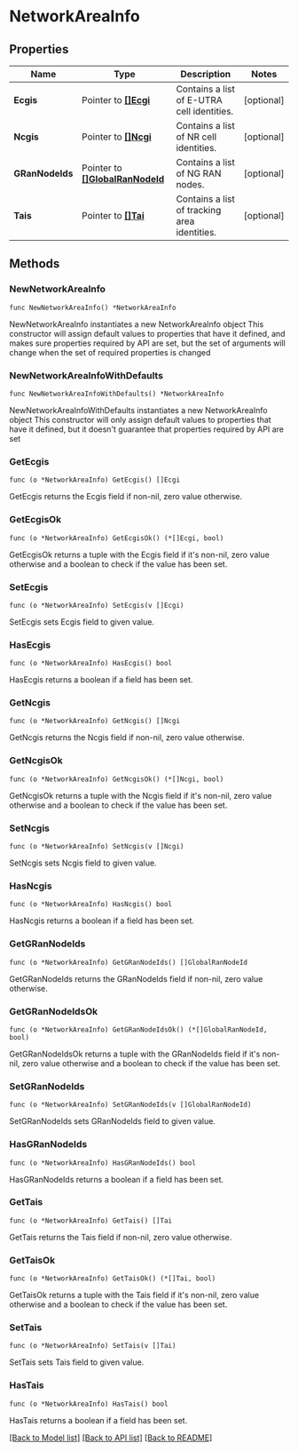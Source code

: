 # NetworkAreaInfo

## Properties

Name | Type | Description | Notes
------------ | ------------- | ------------- | -------------
**Ecgis** | Pointer to [**[]Ecgi**](Ecgi.md) | Contains a list of E-UTRA cell identities. | [optional] 
**Ncgis** | Pointer to [**[]Ncgi**](Ncgi.md) | Contains a list of NR cell identities. | [optional] 
**GRanNodeIds** | Pointer to [**[]GlobalRanNodeId**](GlobalRanNodeId.md) | Contains a list of NG RAN nodes. | [optional] 
**Tais** | Pointer to [**[]Tai**](Tai.md) | Contains a list of tracking area identities. | [optional] 

## Methods

### NewNetworkAreaInfo

`func NewNetworkAreaInfo() *NetworkAreaInfo`

NewNetworkAreaInfo instantiates a new NetworkAreaInfo object
This constructor will assign default values to properties that have it defined,
and makes sure properties required by API are set, but the set of arguments
will change when the set of required properties is changed

### NewNetworkAreaInfoWithDefaults

`func NewNetworkAreaInfoWithDefaults() *NetworkAreaInfo`

NewNetworkAreaInfoWithDefaults instantiates a new NetworkAreaInfo object
This constructor will only assign default values to properties that have it defined,
but it doesn't guarantee that properties required by API are set

### GetEcgis

`func (o *NetworkAreaInfo) GetEcgis() []Ecgi`

GetEcgis returns the Ecgis field if non-nil, zero value otherwise.

### GetEcgisOk

`func (o *NetworkAreaInfo) GetEcgisOk() (*[]Ecgi, bool)`

GetEcgisOk returns a tuple with the Ecgis field if it's non-nil, zero value otherwise
and a boolean to check if the value has been set.

### SetEcgis

`func (o *NetworkAreaInfo) SetEcgis(v []Ecgi)`

SetEcgis sets Ecgis field to given value.

### HasEcgis

`func (o *NetworkAreaInfo) HasEcgis() bool`

HasEcgis returns a boolean if a field has been set.

### GetNcgis

`func (o *NetworkAreaInfo) GetNcgis() []Ncgi`

GetNcgis returns the Ncgis field if non-nil, zero value otherwise.

### GetNcgisOk

`func (o *NetworkAreaInfo) GetNcgisOk() (*[]Ncgi, bool)`

GetNcgisOk returns a tuple with the Ncgis field if it's non-nil, zero value otherwise
and a boolean to check if the value has been set.

### SetNcgis

`func (o *NetworkAreaInfo) SetNcgis(v []Ncgi)`

SetNcgis sets Ncgis field to given value.

### HasNcgis

`func (o *NetworkAreaInfo) HasNcgis() bool`

HasNcgis returns a boolean if a field has been set.

### GetGRanNodeIds

`func (o *NetworkAreaInfo) GetGRanNodeIds() []GlobalRanNodeId`

GetGRanNodeIds returns the GRanNodeIds field if non-nil, zero value otherwise.

### GetGRanNodeIdsOk

`func (o *NetworkAreaInfo) GetGRanNodeIdsOk() (*[]GlobalRanNodeId, bool)`

GetGRanNodeIdsOk returns a tuple with the GRanNodeIds field if it's non-nil, zero value otherwise
and a boolean to check if the value has been set.

### SetGRanNodeIds

`func (o *NetworkAreaInfo) SetGRanNodeIds(v []GlobalRanNodeId)`

SetGRanNodeIds sets GRanNodeIds field to given value.

### HasGRanNodeIds

`func (o *NetworkAreaInfo) HasGRanNodeIds() bool`

HasGRanNodeIds returns a boolean if a field has been set.

### GetTais

`func (o *NetworkAreaInfo) GetTais() []Tai`

GetTais returns the Tais field if non-nil, zero value otherwise.

### GetTaisOk

`func (o *NetworkAreaInfo) GetTaisOk() (*[]Tai, bool)`

GetTaisOk returns a tuple with the Tais field if it's non-nil, zero value otherwise
and a boolean to check if the value has been set.

### SetTais

`func (o *NetworkAreaInfo) SetTais(v []Tai)`

SetTais sets Tais field to given value.

### HasTais

`func (o *NetworkAreaInfo) HasTais() bool`

HasTais returns a boolean if a field has been set.


[[Back to Model list]](../README.md#documentation-for-models) [[Back to API list]](../README.md#documentation-for-api-endpoints) [[Back to README]](../README.md)



